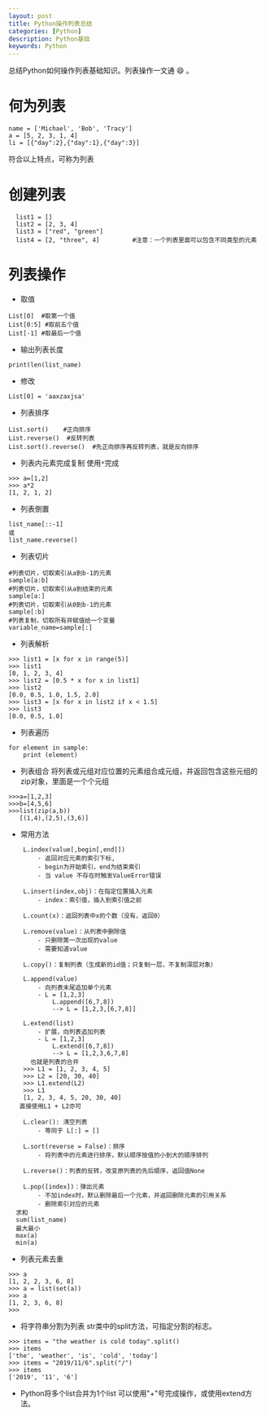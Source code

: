 ```yaml
---
layout: post
title: Python操作列表总结
categories: [Python]
description: Python基础
keywords: Python
---
```

总结Python如何操作列表基础知识。列表操作一文通 :smile: 。

# 何为列表
```
name = ['Michael', 'Bob', 'Tracy']
a = [5, 2, 3, 1, 4]
li = [{"day":2},{"day":1},{"day":3}]
```
符合以上特点，可称为列表
# 创建列表
```
  list1 = []
  list2 = [2, 3, 4]
  list3 = ["red", "green"]
  list4 = [2, "three", 4]         #注意：一个列表里面可以包含不同类型的元素
```
# 列表操作
- 取值
```
List[0]  #取第一个值
List[0:5] #取前五个值
List[-1] #取最后一个值
```
- 输出列表长度
 ```
print(len(list_name)
 ```
- 修改
```
List[0] = 'aaxzaxjsa'
```
- 列表排序
 ```
List.sort()    #正向排序
List.reverse()  #反转列表
List.sort().reverse()  #先正向排序再反转列表，就是反向排序
 ```
- 列表内元素完成复制
使用`*`完成
```
>>> a=[1,2]
>>> a*2
[1, 2, 1, 2]
```
- 列表倒置
```
list_name[::-1] 
或
list_name.reverse()  
```
- 列表切片

```
#列表切片，切取索引从a到b-1的元素
sample[a:b] 
#列表切片，切取索引从a到结束的元素
sample[a:] 
#列表切片，切取索引从0到b-1的元素
sample[:b] 
#列表复制，切取所有并赋值给一个变量
variable_name=sample[:]
```
- 列表解析
```
>>> list1 = [x for x in range(5)]
>>> list1
[0, 1, 2, 3, 4]
>>> list2 = [0.5 * x for x in list1]
>>> list2
[0.0, 0.5, 1.0, 1.5, 2.0]
>>> list3 = [x for x in list2 if x < 1.5]
>>> list3
[0.0, 0.5, 1.0]
```
- 列表遍历
```
for element in sample:
    print (element)
```
- 列表组合
将列表或元组对应位置的元素组合成元组，并返回包含这些元组的zip对象，里面是一个个元组
```
>>>a=[1,2,3]
>>>b=[4,5,6]
>>>list(zip(a,b))
   [(1,4),(2,5),(3,6)]
```
- 常用方法
```vim
    L.index(value[,begin[,end]])
        - 返回对应元素的索引下标,
        - begin为开始索引，end为结束索引
        - 当 value 不存在时触发ValueError错误

    L.insert(index,obj)：在指定位置插入元素
        - index：索引值，插入到索引值之前

    L.count(x)：返回列表中x的个数（没有，返回0）

    L.remove(value)：从列表中删除值
        - 只删除第一次出现的value
        - 需要知道value

    L.copy()：复制列表（生成新的id值；只复制一层，不复制深层对象）

    L.append(value)
        - 向列表末尾追加单个元素
        - L = [1,2,3]
            L.append([6,7,8])
            --> L = [1,2,3,[6,7,8]]

    L.extend(list)
        - 扩展，向列表追加列表
        - L = [1,2,3]
            L.extend([6,7,8])
            --> L = [1,2,3,6,7,8]
      也就是列表的合并
    >>> L1 = [1, 2, 3, 4, 5]
    >>> L2 = [20, 30, 40]
    >>> L1.extend(L2)
    >>> L1
    [1, 2, 3, 4, 5, 20, 30, 40]
   直接使用L1 + L2亦可

    L.clear(): 清空列表
        - 等同于 L[:] = []

    L.sort(reverse = False)：排序
        - 将列表中的元素进行排序，默认顺序按值的小到大的顺序排列

    L.reverse()：列表的反转，改变原列表的先后顺序，返回值None

    L.pop([index])：弹出元素
        - 不加index时，默认删除最后一个元素，并返回删除元素的引用关系
        - 删除索引对应的元素
  求和
  sum(list_name)
  最大最小
  max(a) 
  min(a)
```
- 列表元素去重
```
>>> a
[1, 2, 2, 3, 6, 8]
>>> a = list(set(a))
>>> a
[1, 2, 3, 6, 8]
>>>
```
- 将字符串分割为列表
str类中的split方法，可指定分割的标志。
```
>>> items = "the weather is cold today".split()
>>> items
['the', 'weather', 'is', 'cold', 'today']
>>> items = "2019/11/6".split("/")
>>> items
['2019', '11', '6']
```
- Python将多个list合并为1个list
可以使用"+"号完成操作，或使用extend方法。
